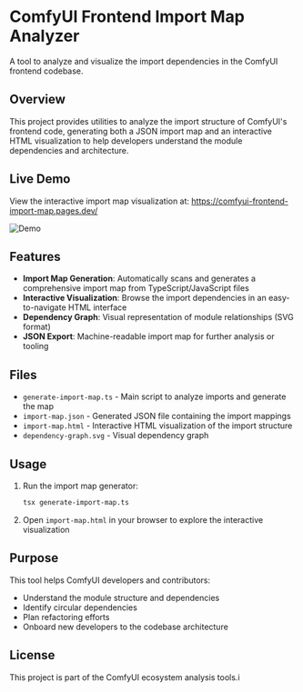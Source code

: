 # ComfyUI Frontend Import Map Analyzer

A tool to analyze and visualize the import dependencies in the ComfyUI frontend codebase.

## Overview

This project provides utilities to analyze the import structure of ComfyUI's frontend code, generating both a JSON import map and an interactive HTML visualization to help developers understand the module dependencies and architecture.

## Live Demo

View the interactive import map visualization at: https://comfyui-frontend-import-map.pages.dev/

![Demo](demo.png)

## Features

- **Import Map Generation**: Automatically scans and generates a comprehensive import map from TypeScript/JavaScript files
- **Interactive Visualization**: Browse the import dependencies in an easy-to-navigate HTML interface
- **Dependency Graph**: Visual representation of module relationships (SVG format)
- **JSON Export**: Machine-readable import map for further analysis or tooling

## Files

- `generate-import-map.ts` - Main script to analyze imports and generate the map
- `import-map.json` - Generated JSON file containing the import mappings
- `import-map.html` - Interactive HTML visualization of the import structure
- `dependency-graph.svg` - Visual dependency graph

## Usage

1. Run the import map generator:
   ```bash
   tsx generate-import-map.ts
   ```

2. Open `import-map.html` in your browser to explore the interactive visualization

## Purpose

This tool helps ComfyUI developers and contributors:
- Understand the module structure and dependencies
- Identify circular dependencies
- Plan refactoring efforts
- Onboard new developers to the codebase architecture

## License

This project is part of the ComfyUI ecosystem analysis tools.i